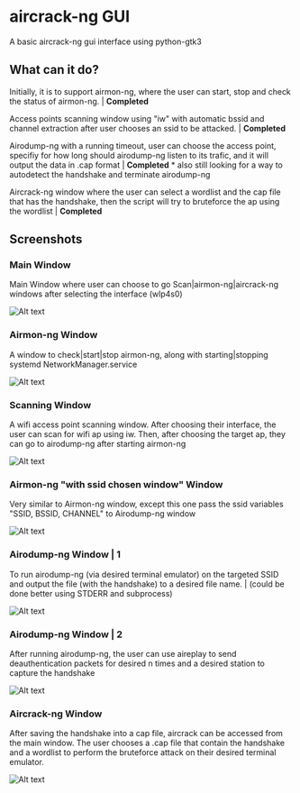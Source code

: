 # aircrack-ng GUI

A basic aircrack-ng gui interface using python-gtk3

## What can it do?
Initially, it is to support airmon-ng, where the user can start, stop and check the status of airmon-ng. | **Completed**

Access points scanning window using "iw" with automatic bssid and channel extraction after user chooses an ssid to be attacked. | **Completed**

Airodump-ng with a running timeout, user can choose the access point, specifiy for how long should airodump-ng listen to its trafic, and it will output the data in .cap format | **Completed** * also still looking for a way to autodetect the handshake and terminate airodump-ng

Aircrack-ng window where the user can select a wordlist and the cap file that has the handshake, then the script will try to bruteforce the ap using the wordlist | **Completed**

## Screenshots

### Main Window
Main Window where user can choose to go Scan|airmon-ng|aircrack-ng windows after selecting the interface (wlp4s0)

![Alt text](1.png?raw=true "ScreenShot 1")

### Airmon-ng  Window
A window to check|start|stop airmon-ng, along with starting|stopping systemd NetworkManager.service

![Alt text](9.png?raw=true "ScreenShot 9")

### Scanning Window
A wifi access point scanning window. After choosing their interface, the user can scan for wifi ap using iw. Then, after choosing the target ap, they can go to airodump-ng after starting airmon-ng

![Alt text](2.png?raw=true "ScreenShot 2")

### Airmon-ng "with ssid chosen window" Window
Very similar to Airmon-ng window, except this one pass the ssid variables "SSID, BSSID, CHANNEL" to Airodump-ng window

![Alt text](3.png?raw=true "ScreenShot 3")

### Airodump-ng Window | 1
To run airodump-ng (via desired terminal emulator) on the targeted SSID and output the file (with the handshake) to a desired file name. | (could be done better using STDERR and subprocess)

![Alt text](5.png?raw=true "ScreenShot 5")



### Airodump-ng Window | 2
After running airodump-ng, the user can use aireplay to send deauthentication packets for desired n times and a desired station to capture the handshake

![Alt text](6.png?raw=true "ScreenShot 6")

### Aircrack-ng Window
After saving the handshake into a cap file, aircrack can be accessed from the main window. The user chooses a .cap file that contain the handshake and a wordlist to perform the bruteforce attack on their desired terminal emulator.

![Alt text](8.png?raw=true "ScreenShot 8")
